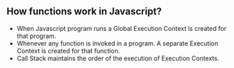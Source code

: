 ## How functions work in Javascript?

- When Javascript program runs a Global Execution Context is created for that program.
- Whenever any function is invoked in a program. A separate Execution Context is created for that function.
- Call Stack maintains the order of the execution of Execution Contexts.
